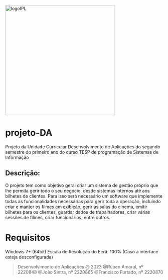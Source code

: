 <img width="350" alt="logoIPL" src="https://github.com/joao-sintra/projeto-DA/assets/114481749/94880b5b-9090-4ffa-be77-d942c6950c86">

# projeto-DA
Projeto da Unidade Curricular Desenvolvimento de Aplicações do segundo semestre do primeiro ano do curso TESP de programação de Sistemas de Informação

## **Descrição**:
O projeto tem como objetivo geral criar um sistema de gestão próprio que lhe permita gerir todo o seu negócio, desde sistemas internos até aos bilhetes de clientes. Para isso será necessário um software que implemente todas as funcionalidades necessárias para gerir toda a operação, incluindo criar e manter os filmes em exibição, gerir as salas do cinema, emitir bilhetes para os clientes, guardar dados de trabalhadores, criar várias sessões de filmes, criar funcionários, entre outros.

# Requisitos
Windows 7+ (64bit)
Escala de Resolução do Ecrâ: 100% (Caso a interface esteja desconfigurada)


> Desenvolvimento de Aplicações @ 2023
> @Rúben Amaral, nº 2220848
> @João Sintra, nº 2220865
> @Francisco Furtado, nº 2220870
